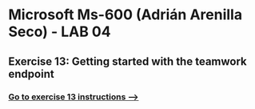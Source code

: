 # Microsoft Ms-600 (Adrián Arenilla Seco) - LAB 04


## Exercise 13: Getting started with the teamwork endpoint
### [Go to exercise 13 instructions -->](14-Exercise-13-Getting-started-with-the-teamwork-endpoint.md)



